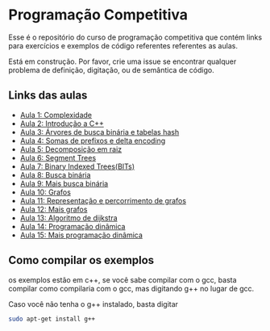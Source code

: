 # Programação Competitiva

Esse é o repositório do curso de programação competitiva que contém links para exercícios e exemplos de código referentes referentes as aulas.

Está em construção. Por favor, crie uma issue se encontrar qualquer problema de definição, digitação, ou de semântica de código.

Links das aulas
------------

- [Aula 1: Complexidade](Aula01/README.md)
- [Aula 2: Introdução a C++](Aula02/README.md)
- [Aula 3: Árvores de busca binária e tabelas hash](Aula03/README.md)
- [Aula 4: Somas de prefixos e delta encoding](Aula04/README.md)
- [Aula 5: Decomposição em raiz](Aula05/README.md)
- [Aula 6: Segment Trees](Aula06/README.md)
- [Aula 7: Binary Indexed Trees(BITs)](Aula07/README.md)
- [Aula 8: Busca binária](Aula08/README.md)
- [Aula 9: Mais busca binária](Aula09/README.md)
- [Aula 10: Grafos](Aula10/README.md)
- [Aula 11: Representação e percorrimento de grafos](Aula11/README.md)
- [Aula 12: Mais grafos](Aula12/README.md)
- [Aula 13: Algoritmo de dijkstra](Aula13/README.md)
- [Aula 14: Programação dinâmica](Aula14/README.md)
- [Aula 15: Mais programação dinâmica](Aula15/README.md)

Como compilar os exemplos
-------------------------
os exemplos estão em c++, se você sabe compilar com o gcc, basta compilar como compilaria com o gcc, mas digitando g++ no lugar de gcc.

Caso você não tenha o g++ instalado, basta digitar 
```bash
sudo apt-get install g++
```
